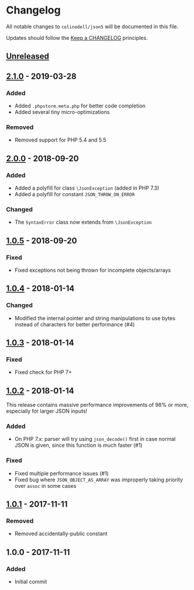 # Changelog

All notable changes to `colinodell/json5` will be documented in this file.

Updates should follow the [Keep a CHANGELOG](http://keepachangelog.com/) principles.

## [Unreleased][unreleased]

## [2.1.0] - 2019-03-28

### Added

-   Added `.phpstorm.meta.php` for better code completion
-   Added several tiny micro-optimizations

### Removed

-   Removed support for PHP 5.4 and 5.5

## [2.0.0] - 2018-09-20

### Added

-   Added a polyfill for class `\JsonException` (added in PHP 7.3)
-   Added a polyfill for constant `JSON_THROW_ON_ERROR`

### Changed

-   The `SyntaxError` class now extends from `\JsonException`

## [1.0.5] - 2018-09-20

### Fixed

-   Fixed exceptions not being thrown for incomplete objects/arrays

## [1.0.4] - 2018-01-14

### Changed

-   Modified the internal pointer and string manipulations to use bytes instead of characters for better performance (#4)

## [1.0.3] - 2018-01-14

### Fixed

-   Fixed check for PHP 7+

## [1.0.2] - 2018-01-14

This release contains massive performance improvements of 98% or more, especially for larger JSON inputs!

### Added

-   On PHP 7.x: parser will try using `json_decode()` first in case normal JSON is given, since this function is much faster (#1)

### Fixed

-   Fixed multiple performance issues (#1)
-   Fixed bug where `JSON_OBJECT_AS_ARRAY` was improperly taking priority over `assoc` in some cases

## [1.0.1] - 2017-11-11

### Removed

-   Removed accidentally-public constant

## 1.0.0 - 2017-11-11

### Added

-   Initial commit

[unreleased]: https://github.com/colinodell/json5/compare/v2.1.0...HEAD

[2.1.0]: https://github.com/colinodell/json5/compare/v2.0.0...v2.1.0

[2.0.0]: https://github.com/colinodell/json5/compare/v1.0.5...v2.0.0

[1.0.5]: https://github.com/colinodell/json5/compare/v1.0.4...v1.0.5

[1.0.4]: https://github.com/colinodell/json5/compare/v1.0.3...v1.0.4

[1.0.3]: https://github.com/colinodell/json5/compare/v1.0.2...v1.0.3

[1.0.2]: https://github.com/colinodell/json5/compare/v1.0.1...v1.0.2

[1.0.1]: https://github.com/colinodell/json5/compare/v1.0.0...v1.0.1
